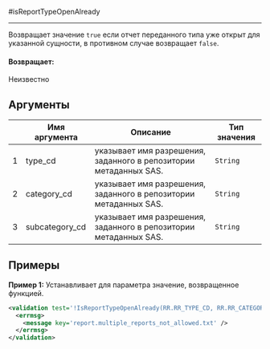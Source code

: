 #isReportTypeOpenAlready

---

Возвращает значение `true` если отчет переданного типа уже открыт для указанной сущности, в противном случае возвращает `false`.

#### Возвращает:

Неизвестно

## Аргументы

|  | Имя аргумента | Описание | Тип значения |
| --- | --- | --- | --- |
| 1 | type\_cd | указывает имя разрешения, заданного в репозитории метаданных SAS. | `String` |
| 2 | category\_cd | указывает имя разрешения, заданного в репозитории метаданных SAS. | `String` |
| 3 | subcategory\_cd | указывает имя разрешения, заданного в репозитории метаданных SAS. | `String` |

## Примеры

**Пример 1:** Устанавливает для параметра значение, возвращенное функцией.
```xml
<validation test='!IsReportTypeOpenAlready(RR.RR_TYPE_CD, RR.RR_CATEGORY_CD, RR.RR_SUBCATEGORY_CD)'>
  <errmsg>
    <message key='report.multiple_reports_not_allowed.txt' />
  </errmsg>
</validation>
```

